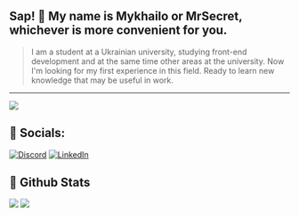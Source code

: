 ## Sap! 👋 My name is Mykhailo or MrSecret, whichever is more convenient for you.


> I am a student at a Ukrainian university, studying front-end development and at the same time other areas at the university. Now I'm looking for my first experience in this field. Ready to learn new knowledge that may be useful in work.

---
[![](https://visitcount.itsvg.in/api?id=test&icon=0&color=0)](https://visitcount.itsvg.in)

## 📌 Socials:

[![Discord](https://img.shields.io/badge/Discord-%237289DA.svg?logo=discord&logoColor=white)](https://discord.gg/Ct2F5H32Vg) [![LinkedIn](https://img.shields.io/badge/LinkedIn-%230077B5.svg?logo=linkedin&logoColor=white)](https://linkedin.com/in/mykhailo-siedashev-a307ba28b)


## 📌 Github Stats  
![](https://github-readme-stats.vercel.app/api?username=mrsekret&theme=dark&hide_border=false&include_all_commits=false&count_private=false)
![](https://github-readme-stats.vercel.app/api/top-langs/?username=mrsekret&theme=dark&hide_border=false&include_all_commits=false&count_private=false&layout=compact)
